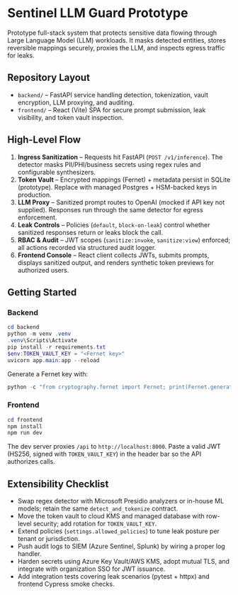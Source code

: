 # Sentinel LLM Guard Prototype

Prototype full-stack system that protects sensitive data flowing through Large Language Model (LLM) workloads. It masks detected entities, stores reversible mappings securely, proxies the LLM, and inspects egress traffic for leaks.

## Repository Layout

- `backend/` – FastAPI service handling detection, tokenization, vault encryption, LLM proxying, and auditing.
- `frontend/` – React (Vite) SPA for secure prompt submission, leak visibility, and token vault inspection.

## High-Level Flow

1. **Ingress Sanitization** – Requests hit FastAPI (`POST /v1/inference`). The detector masks PII/PHI/business secrets using regex rules and configurable synthesizers.
2. **Token Vault** – Encrypted mappings (Fernet) + metadata persist in SQLite (prototype). Replace with managed Postgres + HSM-backed keys in production.
3. **LLM Proxy** – Sanitized prompt routes to OpenAI (mocked if API key not supplied). Responses run through the same detector for egress enforcement.
4. **Leak Controls** – Policies (`default`, `block-on-leak`) control whether sanitized responses return or leaks block the call.
5. **RBAC & Audit** – JWT scopes (`sanitize:invoke`, `sanitize:view`) enforced; all actions recorded via structured audit logger.
6. **Frontend Console** – React client collects JWTs, submits prompts, displays sanitized output, and renders synthetic token previews for authorized users.

## Getting Started

### Backend

```powershell
cd backend
python -m venv .venv
.venv\Scripts\Activate
pip install -r requirements.txt
$env:TOKEN_VAULT_KEY = "<Fernet key>"
uvicorn app.main:app --reload
```

Generate a Fernet key with:
```powershell
python -c "from cryptography.fernet import Fernet; print(Fernet.generate_key().decode())"
```

### Frontend

```powershell
cd frontend
npm install
npm run dev
```

The dev server proxies `/api` to `http://localhost:8000`. Paste a valid JWT (HS256, signed with `TOKEN_VAULT_KEY`) in the header bar so the API authorizes calls.

## Extensibility Checklist

- Swap regex detector with Microsoft Presidio analyzers or in-house ML models; retain the same `detect_and_tokenize` contract.
- Move the token vault to cloud KMS and managed database with row-level security; add rotation for `TOKEN_VAULT_KEY`.
- Extend policies (`settings.allowed_policies`) to tune leak posture per tenant or jurisdiction.
- Push audit logs to SIEM (Azure Sentinel, Splunk) by wiring a proper log handler.
- Harden secrets using Azure Key Vault/AWS KMS, adopt mutual TLS, and integrate with organization SSO for JWT issuance.
- Add integration tests covering leak scenarios (pytest + httpx) and frontend Cypress smoke checks.
